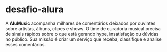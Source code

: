# desafio-alura
A **AluMusic** acompanha milhares de comentários deixados por ouvintes sobre artistas, álbuns, clipes e shows. O time de curadoria musical precisa de sinais rápidos sobre o que está gerando hype, insatisfação ou dúvidas no público.  Sua missão é criar um serviço que receba, classifique e analise esses comentários.
